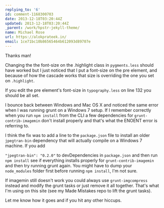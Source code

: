 ```yaml
---
replying_to: '6'
id: comment-1168300703
date: 2013-12-18T03:20:44Z
updated: 2013-12-18T03:20:44Z
_parent: /work/hpstr-jekyll-theme/
name: Michael Rose
url: https://alokprateek.in/
email: 1ce71bc10b86565464b612093d89707e
---
```


Thanks man!

Changing the the font-size on the .highlight class in `pygments.less` should
have worked but I just noticed that I put a font-size on the pre element, and
because of how the cascade works that size is overriding the one you set on
`.highlight`.

If you edit the pre element's font-size in `typography.less` on line 132 you
should be all set.

I bounce back between Windows and Mac OS X and noticed the same error when I was
running grunt on a Windows 7 setup. If I remember correctly when you run
`npm install` from the CLI a few dependencies for `grunt-contrib-imagemin` don't
install properly and that's what the ENOENT error is referring to.

I think the fix was to add a line to the `package.json` file to install an older
`jpegtran-bin` dependency that will actually compile on a Windows 7 machine. If
you add

`"jpegtran-bin": "0.2.0"` to devDependencies in `package.json` and then run
`npm install` see if everything installs properly for `grunt-contrib-imagemin`
and then try running grunt again. You might have to dump your `node_modules`
folder first before running `npm install`, I'm not sure.

If imagemin still doesn't work you could always use `grunt-imgcompress` instead
and modify the grunt tasks or just remove it all together. That's what I'm using
on this site (see my Made Mistakes repo to lift the grunt tasks).

Let me know how it goes and if you hit any other hiccups.
